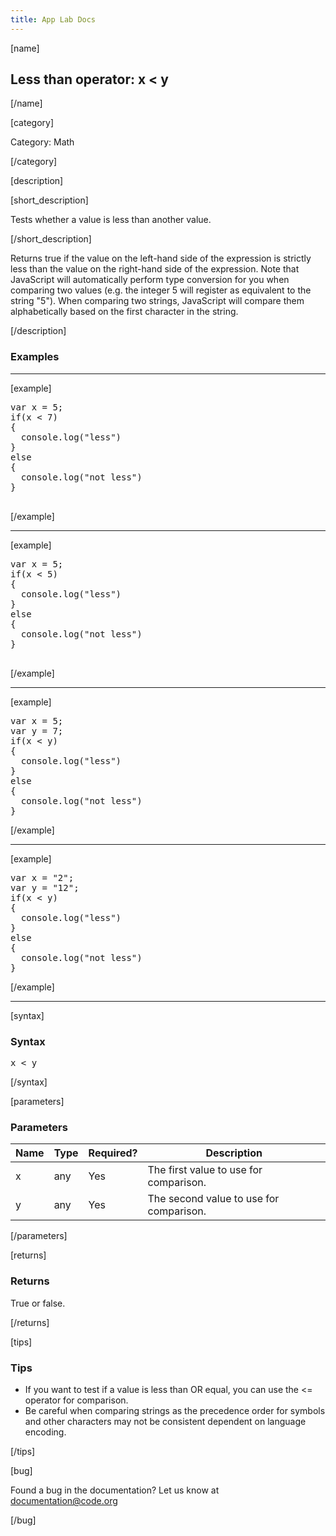 ```yaml
---
title: App Lab Docs
---
```


[name]

## Less than operator: x < y

[/name]


[category]

Category: Math

[/category]

[description]

[short_description]

Tests whether a value is less than another value.

[/short_description]

Returns true if the value on the left-hand side of the expression is strictly less than the value on the right-hand side of the expression.  Note that JavaScript will automatically perform type conversion for you when comparing two values (e.g. the integer 5 will register as equivalent to the string "5"). When comparing two strings, JavaScript will compare them alphabetically based on the first character in the string.

[/description]

### Examples
____________________________________________________

[example]

<pre>
var x = 5;
if(x < 7)
{
  console.log("less")
}
else
{
  console.log("not less")
}

</pre>

[/example]

____________________________________________________

[example]

<pre>
var x = 5;
if(x < 5)
{
  console.log("less")
}
else
{
  console.log("not less")
}

</pre>

[/example]

____________________________________________________
[example]

<pre>
var x = 5;
var y = 7;
if(x < y)
{
  console.log("less")
}
else
{
  console.log("not less")
}
</pre>

[/example]

____________________________________________________
[example]

<pre>
var x = "2";
var y = "12";
if(x < y)
{
  console.log("less")
}
else
{
  console.log("not less")
}
</pre>

[/example]

____________________________________________________

[syntax]

### Syntax
<pre>
x < y
</pre>

[/syntax]

[parameters]

### Parameters

| Name  | Type | Required? | Description |
|-----------------|------|-----------|-------------|
| x | any | Yes | The first value to use for comparison.  |
| y | any | Yes | The second value to use for comparison.  |

[/parameters]

[returns]

### Returns
True or false.

[/returns]

[tips]

### Tips
- If you want to test if a value is less than OR equal, you can use the <= operator for comparison.
- Be careful when comparing strings as the precedence order for symbols and other characters may not be consistent dependent on language encoding.


[/tips]

[bug]

Found a bug in the documentation? Let us know at documentation@code.org

[/bug]
